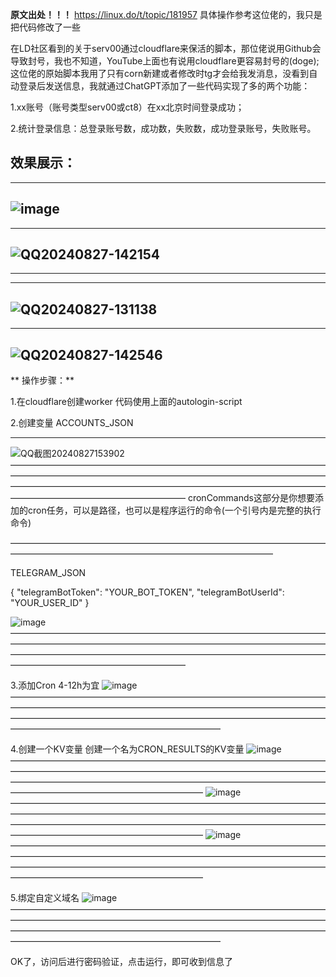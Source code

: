 **原文出处！！！**
https://linux.do/t/topic/181957
具体操作参考这位佬的，我只是把代码修改了一些



在LD社区看到的关于serv00通过cloudflare来保活的脚本，那位佬说用Github会导致封号，我也不知道，YouTube上面也有说用cloudflare更容易封号的(doge);
这位佬的原始脚本我用了只有corn新建或者修改时tg才会给我发消息，没看到自动登录后发送信息，我就通过ChatGPT添加了一些代码实现了多的两个功能：

  1.xx账号（账号类型serv00或ct8）在xx北京时间登录成功；
 

  2.统计登录信息：总登录账号数，成功数，失败数，成功登录账号，失败账号。



  效果展示：
  ----------------------------------------------------------------------------------------------------------------------------
  ----------------------------------------------------------------------------------------------------------------------------
  ![image](https://github.com/user-attachments/assets/7bd16c0e-e00b-4ca4-a410-37d4d7c6b059)
  ----------------------------------------------------------------------------------------------------------------------------
  ----------------------------------------------------------------------------------------------------------------------------

  ![QQ20240827-142154](https://github.com/user-attachments/assets/cae16cde-3565-4d20-a1a9-ebaeabb034a8)
  ----------------------------------------------------------------------------------------------------------------------------
  ----------------------------------------------------------------------------------------------------------------------------

  
  ----------------------------------------------------------------------------------------------------------------------------
  ![QQ20240827-131138](https://github.com/user-attachments/assets/c6c3bb57-5ed4-4279-998f-6c8e1a9f00bb)
  ----------------------------------------------------------------------------------------------------------------------------
  
   


  -----------------------------------------------------------------------------------------------------------------------------
  ![QQ20240827-142546](https://github.com/user-attachments/assets/ca01ddea-8a3a-4451-a720-7e6724a782e3)
  ------------------------------------------------------------------------------------------------------------------------------









** 操作步骤：**

1.在cloudflare创建worker
   代码使用上面的autologin-script

2.创建变量
  ACCOUNTS_JSON
________________________________________________________________________________________________________________________________  
![QQ截图20240827153902](https://github.com/user-attachments/assets/410ce697-d6c3-4b78-b7b4-9118438f18c8)
————————————————————————————————————————————————————————————————————————————————————————————————————————————————————————————————
cronCommands这部分是你想要添加的cron任务，可以是路径，也可以是程序运行的命令(一个引号内是完整的执行命令)

——————————————————————————————————————————————————————————————————

TELEGRAM_JSON

  {
  "telegramBotToken": "YOUR_BOT_TOKEN",
  "telegramBotUserId": "YOUR_USER_ID"
}

![image](https://github.com/user-attachments/assets/a36ef2f9-531f-4208-a824-8acc738f4068)
————————————————————————————————————————————————————————————————————————————————————————————————————————————————————————————————

3.添加Cron
  4-12h为宜
  ![image](https://github.com/user-attachments/assets/5316749d-d4e1-44b4-afd6-4db4754c4789)
————————————————————————————————————————————————————————————————————————————————————————————————————————————————————————————————————

4.创建一个KV变量
  创建一个名为CRON_RESULTS的KV变量
  ![image](https://github.com/user-attachments/assets/35683847-89d4-45e5-b734-0644ed7955c5)
  ——————————————————————————————————————————————————————————————————————————————————————————————————————————————————————————————————
  ![image](https://github.com/user-attachments/assets/e5c2aca2-a841-4be4-b67e-9b1bac65d8a4)
  ——————————————————————————————————————————————————————————————————————————————————————————————————————————————————————————————————
  ![image](https://github.com/user-attachments/assets/47edbf74-a418-4aa0-947b-ec1e2fe65716)
  ——————————————————————————————————————————————————————————————————————————————————————————————————————————————————————————————————

  5.绑定自定义域名
    ![image](https://github.com/user-attachments/assets/56cff8ba-bbe1-4a8e-8769-c2f5bfc03efb)
    ————————————————————————————————————————————————————————————————————————————————————————————————————————————————————————————————————


OK了，访问后进行密码验证，点击运行，即可收到信息了




